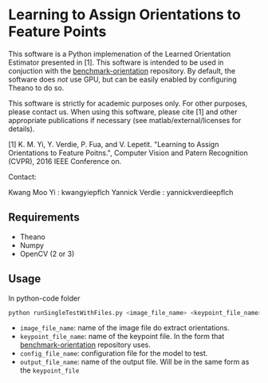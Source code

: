 # Learning to Assign Orientations to Feature Points

This software  is a Python  implemenation of the Learned  Orientation Estimator
presented in [1]. This  software is intended to be used  in conjuction with the
[benchmark-orientation](https://github.com/kmyid/benchmark-orientation)
repository. By  default, the  software does  *not* use GPU,  but can  be easily
enabled by configuring Theano to do so.

This  software is  strictly for  academic purposes  only.  For  other purposes,
please  contact us.   When  using  this software,  please  cite  [1] and  other
appropriate  publications   if  necessary  (see   matlab/external/licenses  for
details).

[1] K.   M.  Yi,  Y.  Verdie, P.   Fua, and V.   Lepetit.  "Learning  to Assign
    Orientations to  Feature Poitns.",  Computer Vision and  Patern Recognition
    (CVPR), 2016 IEEE Conference on.


Contact:

Kwang Moo Yi   : kwang<dot>yi<at>epfl<dot>ch
Yannick Verdie : yannick<dot>verdie<at>epfl<dot>ch

## Requirements

* Theano
* Numpy
* OpenCV (2 or 3)

## Usage

In python-code folder

 ```python
 python runSingleTestWithFiles.py <image_file_name> <keypoint_file_name> <config_file_name> <output_file_name>
 ```

 - `image_file_name`: name of the image file do extract orientations.
 - `keypoint_file_name`: name of the keypoint file. In the form that
[benchmark-orientation](https://github.com/kmyid/benchmark-orientation)
repository uses.
 - `config_file_name`: configuration file for the model to test.
 - `output_file_name`: name of the output file. Will be in the same form as the
   `keypoint_file`
 
